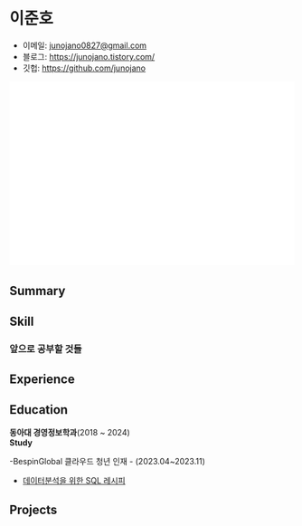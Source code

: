 # 이준호

- 이메일: junojano0827@gmail.com 
- 블로그: https://junojano.tistory.com/
- 깃헙: https://github.com/junojano
 
![Metrics](/github-metrics.svg)



## Summary


## Skill


### 앞으로 공부할 것들

## Experience

## Education  
**동아대 경영정보학과**(2018 ~ 2024)  
**Study**

-BespinGlobal 클라우드 청년 인재 - (2023.04~2023.11)
  - [데이터분석을 위한 SQL 레시피](https://g.co/kgs/wPVrmG)

## Projects

